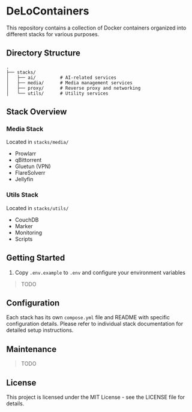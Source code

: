 # DeLoContainers

This repository contains a collection of Docker containers organized into different stacks for various purposes.

## Directory Structure

```
.
├── stacks/
│   ├── ai/         # AI-related services
│   ├── media/      # Media management services
│   ├── proxy/      # Reverse proxy and networking
│   └── utils/      # Utility services
```

## Stack Overview

### Media Stack
Located in `stacks/media/`
- Prowlarr
- qBittorrent
- Gluetun (VPN)
- FlareSolverr
- Jellyfin


### Utils Stack
Located in `stacks/utils/`
- CouchDB
- Marker
- Monitoring
- Scripts

## Getting Started

1. Copy `.env.example` to `.env` and configure your environment variables

> TODO

## Configuration

Each stack has its own `compose.yml` file and README with specific configuration details. Please refer to individual stack documentation for detailed setup instructions.

## Maintenance

> TODO

## License

This project is licensed under the MIT License - see the LICENSE file for details.
